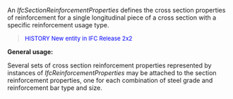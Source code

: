 ﻿An _IfcSectionReinforcementProperties_ defines the cross section properties of reinforcement for a single longitudinal piece of a cross section with a specific reinforcement usage type.

> <font color="#0000FF" size="-1"> HISTORY New entity in IFC
		Release 2x2 </font>

**General usage:**

Several sets of cross section reinforcement properties represented by instances of _IfcReinforcementProperties_ may be attached to the section reinforcement properties, one for each combination of steel grade and reinforcement bar type and size.